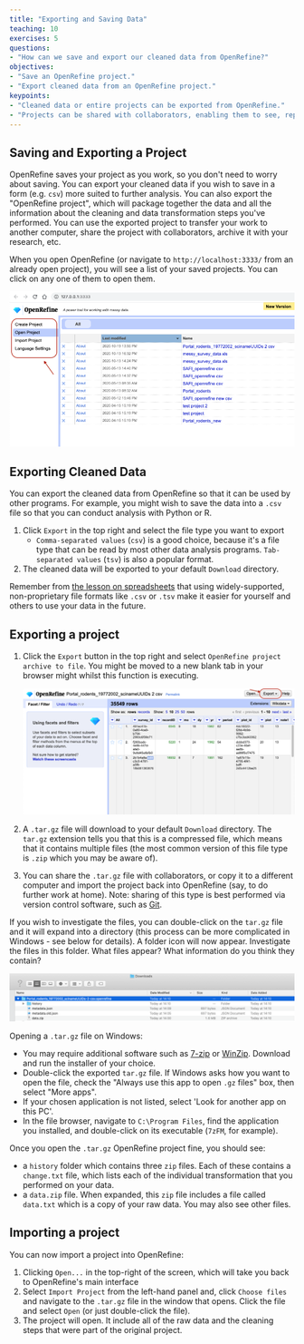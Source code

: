 ```yaml
---
title: "Exporting and Saving Data"
teaching: 10
exercises: 5
questions:
- "How can we save and export our cleaned data from OpenRefine?"
objectives:
- "Save an OpenRefine project."
- "Export cleaned data from an OpenRefine project."
keypoints:
- "Cleaned data or entire projects can be exported from OpenRefine."
- "Projects can be shared with collaborators, enabling them to see, reproduce and check all data cleaning steps you performed."
---
```


## Saving and Exporting a Project

OpenRefine saves your project as you work, so you don't need to worry about saving. You can export your cleaned
data if you wish to save in a form (e.g. `csv`) more suited to further analysis. You can also export the "OpenRefine
project", which will package together the data and all the information about the cleaning and data transformation steps
you've performed. You can use the exported project to transfer your work to another computer, share the project with collaborators,
archive it with your research, etc.

When you open OpenRefine (or navigate to `http://localhost:3333/` from an already open project), you will see a list of your saved projects. You can click on any one of them to open them.

![OpenRefine Open Project](../fig/openrefine-open-project.png)

## Exporting Cleaned Data 

You can export the cleaned data from OpenRefine so that it can be used by other programs. For example, you might wish
to save the data into a `.csv` file so that you can conduct analysis with Python or R. 

1. Click `Export` in the top right and select the file type you want to export
   *  `Comma-separated values` (`csv`) is a good choice, because it's a file type that can be read by most other data
       analysis programs. `Tab-separated values` (`tsv`) is also a popular format.
2. The cleaned data will be exported to your default `Download` directory.

Remember from [the lesson on spreadsheets](https://southampton-rsg.github.io/spreadsheets-data-organisation-and-management/)
that using widely-supported, non-proprietary file formats like `.csv` or `.tsv` make it easier for yourself and others
to use your data in the future. 


## Exporting a project

1. Click the `Export` button in the top right and select `OpenRefine project archive to file`. You might be moved to a
   new blank tab in your browser might whilst this function is executing.

    ![OpenRefine Export Data](../fig/openrefine-export.png)

2. A `.tar.gz` file will download to your default `Download` directory. The `tar.gz` extension tells you that this is a
   compressed file, which means that it contains multiple files (the most common version of this file type is `.zip` which
   you may be aware of).
3. You can share the `.tar.gz` file with collaborators, or copy it to a different computer and import the project back
   into OpenRefine (say, to do further work at home). Note: sharing of this type is best performed via version control
   software, such as [Git](https://southampton-rsg.github.io/swc-git-novice/index.html).


If you wish to investigate the files, you can double-click on the `tar.gz` file and it will expand into a directory
(this process can be more complicated in Windows - see below for details). A folder icon will now appear. Investigate
the files in this folder. What files appear? What information do you think they contain?

![OpenRefine Compressed Project](../fig/openrefine-compressed-project.png)

Opening a `.tar.gz` file on Windows:
* You may require additional software such as [7-zip](http://www.7-zip.org/) or
  [WinZip](http://www.winzip.com/). Download and run the installer of your choice.
* Double-click the exported `tar.gz` file. If Windows asks how you want to open the file, check the "Always use this app
  to open `.gz` files" box, then select "More apps".
* If your chosen application is not listed, select 'Look for another app on this PC'.
* In the file browser, navigate to `C:\Program Files`, find the application you installed, and double-click on its executable
    (`7zFM`, for example).

Once you open the `.tar.gz` OpenRefine project fine, you should see:
* a  `history` folder which contains three `zip` files. Each of these contains a `change.txt` file, which lists each of
  the individual transformation that you performed on your data. 
* a `data.zip` file. When expanded, this `zip` file includes a file called `data.txt` which is a copy of your raw data.
You may also see other files.

## Importing a project

You can now import a project into OpenRefine:

1. Clicking `Open...` in the top-right of the screen, which will take you back to OpenRefine's main interface
1. Select `Import Project` from the left-hand panel and, click `Choose files` and navigate to the `.tar.gz` file in the
   window that opens. Click the file and select `Open` (or just double-click the file).
1. The project will open. It include all of the raw data and the cleaning steps that were part of the original project.
